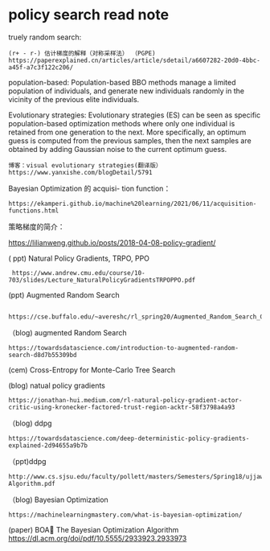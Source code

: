 # policy search read note

truely random search:

    (r+ - r-) 估计梯度的解释（对称采样法） （PGPE) https://paperexplained.cn/articles/article/sdetail/a6607282-20d0-4bbc-a45f-a7c3f122c206/

population-based:
  Population-based BBO methods manage a limited population of individuals, and generate new individuals randomly in the vicinity of the previous elite individuals.
  
Evolutionary strategies:
  Evolutionary strategies (ES) can be seen as specific population-based optimization methods where only one individual is retained from one generation to the next. More specifically, an optimum guess is computed from the previous samples, then the next samples are obtained by adding Gaussian noise to the current optimum guess.
    
    博客：visual evolutionary strategies(翻译版） https://www.yanxishe.com/blogDetail/5791

Bayesian Optimization 的 acquisi-
tion function： 
    
    https://ekamperi.github.io/machine%20learning/2021/06/11/acquisition-functions.html

策略梯度的简介：
   
   https://lilianweng.github.io/posts/2018-04-08-policy-gradient/


( ppt) Natural Policy Gradients, TRPO, PPO
     
     https://www.andrew.cmu.edu/course/10-703/slides/Lecture_NaturalPolicyGradientsTRPOPPO.pdf
 
(ppt)  Augmented Random Search
    
     https://cse.buffalo.edu/~avereshc/rl_spring20/Augmented_Random_Search_Gautam_Suryawanshi_Prajit_Krisshna_Kumar.pdf

（blog) augmented Random Search
    
    https://towardsdatascience.com/introduction-to-augmented-random-search-d8d7b55309bd
   
(cem) Cross-Entropy for Monte-Carlo Tree Search

 (blog) natual policy gradients 
    
    https://jonathan-hui.medium.com/rl-natural-policy-gradient-actor-critic-using-kronecker-factored-trust-region-acktr-58f3798a4a93

（blog) ddpg
    
    https://towardsdatascience.com/deep-deterministic-policy-gradients-explained-2d94655a9b7b

（ppt)ddpg
 
    http://www.cs.sjsu.edu/faculty/pollett/masters/Semesters/Spring18/ujjawal/DDPG-Algorithm.pdf
    
 （blog) Bayesian Optimization
 
    https://machinelearningmastery.com/what-is-bayesian-optimization/
  
  (paper) BOA The Bayesian Optimization Algorithm
    https://dl.acm.org/doi/pdf/10.5555/2933923.2933973
